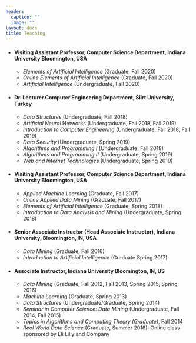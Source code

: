 ```yaml
---
header:
  caption: ""
  image: ""
layout: docs
title: Teaching
---
```

    
* #### Visiting Assistant Professor, Computer Science Department, Indiana University Bloomington, USA

    + *Elements of Artificial Intelligence* (Graduate, Fall 2020)
    + *Online Elements of Artificial Intelligence* (Graduate, Fall 2020)
    + *Artificial Intelligence* (Undergraduate, Fall 2020)
    

* #### Dr. Lecturer Computer Engineering Department, Siirt University, Turkey
    + *Data Structures* (Undergraduate, Fall 2018)
    + *Artificial Neural* Networks (Undergraduate, Fall 2018, Fall 2019)
    + *Introduction to Computer Engineering* (Undergraduate, Fall 2018, Fall 2019)
    + *Data Security* (Undergraduate, Spring 2019)
    + *Algorithms and Programming I*  (Undergraduate, Fall 2019)
    + *Algorithms and Programming II* (Undergraduate, Spring 2019)
    + *Web and Internet Technologies* (Undergraduate, Spring 2019)
    
* #### Visiting Assistant Professor, Computer Science Department, Indiana University Bloomington, USA
    + *Applied Machine Learning* (Graduate, Fall 2017)
    + *Online Applied Data Mining* (Graduate, Fall 2017)
    + *Elements of Artificial Intelligence* (Graduate, Spring 2018)
    + *Introduction to Data Analysis and Mining* (Undergraduate, Spring 2018)
    
* #### Senior Associate Instructor (Head Associate Instructor), Indiana University, Bloomington, IN, USA
    + *Data Mining* (Graduate, Fall 2016)
    + *Introduction to Artificial Intelligence* (Graduate Spring 2017)

* #### Associate Instructor, Indiana University Bloomington, IN, US
    + *Data Mining* (Graduate, Fall 2012, Fall 2013, Spring 2015, Spring 2016)
    + *Machine Learning* (Graduate, Spring 2013)
    + *Data Structures* (Undergraduate/Graduate, Spring 2014)
    + *Seminar in Computer Science: Data Mining* (Undergraduate, Fall 2014, Fall 2015)
    + *Topics in Algorithms and Computing Theory (Graduate)*, Fall 2014
    + *Real World Data Science* (Graduate, Summer 2016): Online class sponsored by Eli Lilly and
Company










